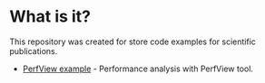 # What is it?
This repository was created for store code examples for scientific publications.
* [PerfView example](/PerfViewPerformanceAnalysisExample) - Performance analysis with PerfView tool.
